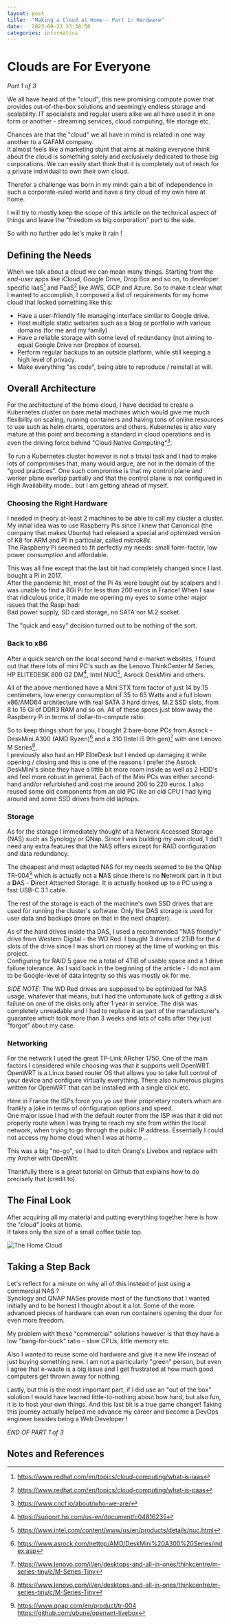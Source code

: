 ```yaml
---
layout: post
title:  "Making a Cloud at Home - Part 1: Hardware"
date:   2023-09-23 13:38:56
categories: informatics
---
```


# Clouds are For Everyone

*Part 1 of 3*

We all have heard of the "cloud", this new promising compute power that provides out-of-the-box solutions and seemingly endless storage and scalability. IT specialists and regular users alike we all have used it in one form or another - streaming services, cloud computing, file storage etc.

Chances are that the "cloud" we all have in mind is related in one way another to a GAFAM company. \
It almost feels like a marketing stunt that aims at making everyone think about the cloud is something solely and exclusively dedicated to those big corporations. We can easily start think that it is completely out of reach for a private individual to own their own cloud.

Therefor a challenge was born in my mind: gain a bit of independence in such a corporate-ruled world and have a tiny cloud of my own here at home.

I will try to mostly keep the scope of this article on the technical aspect of things and leave the "freedom vs big corporation" part to the side.

So with no further ado let's make it rain !

## Defining the Needs

When we talk about a cloud we can mean many things. Starting from the *end-user* apps like iCloud, Google Drive, Drop Box and so on, to developer specific IaaS[^IaaS] and PaaS[^PaaS] like AWS, GCP and Azure.
So to make it clear what I wanted to accomplish, I composed a list of requirements for my home cloud that looked something like this:

- Have a user-friendly file managing interface similar to Google drive.
- Host multiple static websites such as a blog or portfolio with various domains (for me and my family)
- Have a reliable storage with some level of redundancy (not aiming to equal Google Drive nor Dropbox of course).
- Perform regular backups to an outside platform, while still keeping a high level of privacy.
- Make everything "as code", being able to reproduce / reinstall at will.

## Overall Architecture

For the architecture of the home cloud, I have decided to create a Kubernetes cluster on bare metal machines which would give me much flexibility on scaling, running containers and having tons of online resources to use such as helm charts, operators and others.
Kubernetes is also very mature at this point and becoming a standard in cloud operations and is even the driving force behind "Cloud Native Computing"[^cloud-native].

To run a Kubernetes cluster however is not a trivial task and I had to make lots of compromises that, many would argue, are not in the domain of the "good practices". One such compromise is that my control plane and worker plane overlap partially and that the control plane is not configured in High Availability mode.. but I am getting ahead of myself.

### Choosing the Right Hardware

I needed in theory at-least 2 machines to be able to call my cluster a cluster. My initial idea was to use Raspberry Pis since I knew that Canonical (the company that makes Ubuntu) had released a special and optimized version of K8 for ARM and PI in particular, called *microk8s*. \
The Raspberry Pi seemed to fit perfectly my needs: small form-factor, low power consumption and affordable.

This was all fine except that the last bit had completely changed since I last bought a Pi in 2017. \
After the pandemic hit, most of the Pi 4s were bought out by scalpers and I was unable to find a 8Gi Pi for less than 200 euros in France!
When I saw that ridiculous price, it made me opening my eyes to some other major issues that the Raspi had: \
Bad power supply, SD card storage, no SATA nor M.2 socket.

The "quick and easy" decision turned out to be nothing of the sort.

### Back to x86

After a quick search on the local second hand e-market websites, I found out that there lots of mini PC's such as the Lenovo ThinkCenter M Series, HP ELITEDESK 800 G2 DM[^hp-elite-desk], Intel NUC[^intel-nuc], Asrock DeskMini and others.

All of the above mentioned have a Mini STX form factor of just 14 by 15 centimeters, low energy consumption of 35 to 65 Watts and a full blown x86/AMD64 architecture with real SATA 3 hard drives, M.2 SSD slots, from 8 to 16 Gi of DDR3 RAM and so on. All of these specs just blow away the Raspberry Pi in terms of dollar-to-compute ratio.

So to keep things short for you, I bought 2 bare-bone PCs from Asrock - DeskMini A300 (AMD Ryzen)[^asrock-a300] and a 310 (Intel i5 9th gen)[^asrock-a310] with one Lenovo M Series[^lenovo-m]. \
I previously also had an HP EliteDesk but I ended up damaging it while opening / closing and this is one of the reasons I prefer the Asrock DeskMini's since they have a little bit more room inside as well as 2 HDD's and feel more robust in general.
Each of the Mini PCs was either second-hand and/or refurbished and cost me around 200 to 220 euros. I also reused some old components from an old PC like an old CPU I had lying around and some SSD drives from old laptops.

### Storage

As for the storage I immediately thought of a Network Accessed Storage (NAS) such as Synology or QNap. Since I was building my own cloud, I did't need any extra features that the NAS offers except for RAID configuration and data redundancy. 

The cheapest and most adapted NAS for my needs seemed to be the QNap TR-004[^qnap] which is actually not a **N**AS since there is no **N**etwork part in it but a **D**AS - **D**irect Attached Storage.
It is actually hooked up to a PC using a fast USB-C 3.1 cable.

The rest of the storage is each of the machine's own SSD drives that are used for running the cluster's software. Only the DAS storage is used for user data and backups (more on that in the next chapter).

As of the hard drives inside tha DAS, I used a recommended "NAS friendly" drive from Western Digital - the WD Red. I bought 3 drives of 2TiB for the 4 slots of the drive since I was short on money at the time of working on this project. \
Configuring for RAID 5 gave me a total of 4TiB of usable space and a 1 drive failure tolerance. As I said back in the beginning of the article - I do not aim to be Google-level of data integrity so this was mostly ok for me.

*SIDE NOTE:* The WD Red drives are supposed to be optimized for NAS usage, whatever that means, but I had the unfortunate luck of getting a disk failure on one of the disks only after 1 year in service. The disk was completely unreadable and I had to replace it as part of the manufacturer's guarantee which took more than 3 weeks and lots of calls after they just "forgot" about my case.

### Networking

For the network I used the great TP-Link ARcher 1750. One of the main factors I considered while choosing was that it supports well OpenWRT. OpenWRT is a Linux based router OS that allows you to take full control of your device and configure virtually everything. There also numerous plugins written for OpenWRT that can be installed with a single click etc.

Here in France the ISPs force you yo use their proprietary routers which are frankly a joke in terms of configuration options and speed. \
One major issue I had with the default router from the ISP was that it did not properly route when I was trying to reach my site from within the local network, when trying to go through the public IP address. Essentially I could not access my home cloud when I was at home ..

This was a big "no-go", so I had to ditch Orang's Livebox and replace with my Archer with OpenWrt.

Thankfully there is a great tutorial on Github that explains how to do precisely that (credit to).

## The Final Look

After acquiring all my material and putting everything together here is how the "cloud" looks at home. \
It takes only the size of a small coffee table top.

![The Home Cloud](/assets/images/homecloud/home_cloud_sm.jpg)

## Taking a Step Back

Let's reflect for a minute on why all of this instead of just using a commercial NAS ? \
Synology and QNAP NASes provide most of the functions that I wanted initially and to be honest I thought about it a lot. Some of the more advanced pieces of hardware can even run containers opening the door for even more freedom.

My problem with these "commercial" solutions however is that they have a low "bang-for-buck" ratio - slow CPUs, little memory etc.

Also I wanted to reuse some old hardware and give it a new life instead of just buying something new. I am not a particularly "green" person, but even I agree that e-waste is a big issue and I get frustrated at how much good computers get thrown away for nothing. 

Lastly, but this is the most important part, if I did use an "out of the box" solution I would have learned little-to-nothing about how hard, but also fun, it is to host your own things. And this last bit is a true game changer! Taking this journey actually helped me advance my career and become a DevOps engineer besides being a Web Developer !

*END OF PART 1 of 3*

## Notes and References

[^IaaS]: https://www.redhat.com/en/topics/cloud-computing/what-is-iaas
[^PaaS]: https://www.redhat.com/en/topics/cloud-computing/what-is-paas
[^cloud-native]: https://www.cncf.io/about/who-we-are/
[^intel-nuc]: https://www.intel.com/content/www/us/en/products/details/nuc.html
[^asrock-a300]: https://www.asrock.com/nettop/AMD/DeskMini%20A300%20Series/index.asp
[^asrock-a310]: https://www.lenovo.com/il/en/desktops-and-all-in-ones/thinkcentre/m-series-tiny/c/M-Series-Tiny
[^lenovo-m]: https://www.lenovo.com/il/en/desktops-and-all-in-ones/thinkcentre/m-series-tiny/c/M-Series-Tiny
[^hp-elite-desk]: https://support.hp.com/us-en/document/c04816235
[^qnap]: https://www.qnap.com/en/product/tr-004
https://github.com/ubune/openwrt-livebox